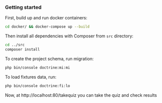 ### Getting started

First, build up and run docker containers:

```bash
cd docker/ && docker-compose up --build
```

Then install all dependencies with Composer from `src` directory:

```bash
cd ../src
composer install
```

To create the project schema, run migration:
```bash
php bin/console doctrine:mi:mi
```

To load fixtures data, run:
```bash
php bin/console doctrine:fi:lo
```

Now, at http://localhost:80/takequiz you can take the quiz and check results
 